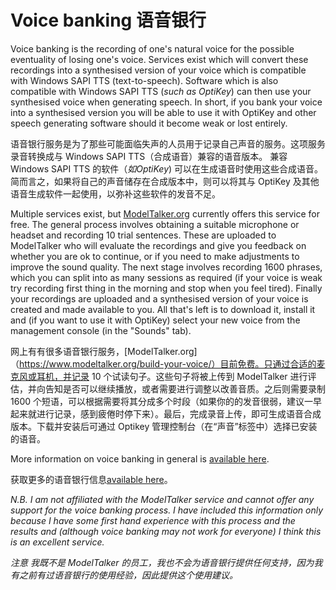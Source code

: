 Voice banking
语音银行
======


Voice banking is the recording of one's natural voice for the possible eventuality of losing one's voice. Services exist which will convert these recordings into a synthesised version of your voice which is compatible with Windows SAPI TTS (text-to-speech). Software which is also compatible with Windows SAPI TTS (*such as OptiKey*) can then use your synthesised voice when generating speech. In short, if you bank your voice into a synthesised version you will be able to use it with OptiKey and other speech generating software should it become weak or lost entirely.


语音银行服务是为了那些可能面临失声的人员用于记录自己声音的服务。这项服务录音转换成与 Windows SAPI TTS（合成语音）兼容的语音版本。 兼容 Windows SAPI TTS 的软件（*如OptiKey*) 可以在生成语音时使用这些合成语音。 简而言之，如果将自己的声音储存在合成版本中，则可以将其与 OptiKey 及其他语音生成软件一起使用，以弥补这些软件的发音不足。

Multiple services exist, but [ModelTalker.org](https://www.modeltalker.org/build-your-voice/) currently offers this service for free. The general process involves obtaining a suitable microphone or headset and recording 10 trial sentences. These are uploaded to ModelTalker who will evaluate the recordings and give you feedback on whether you are ok to continue, or if you need to make adjustments to improve the sound quality. The next stage involves recording 1600 phrases, which you can split into as many sessions as required (if your voice is weak try recording first thing in the morning and stop when you feel tired). Finally your recordings are uploaded and a synthesised version of your voice is created and made available to you. All that's left is to download it, install it and (if you want to use it with OptiKey) select your new voice from the management console (in the "Sounds" tab).

网上有有很多语音银行服务，[ModelTalker.org]（https://www.modeltalker.org/build-your-voice/）目前免费。只通过合适的麦克风或耳机，并记录 10 个试读句子。这些句子将被上传到 ModelTalker 进行评估，并向告知是否可以继续播放，或者需要进行调整以改善音质。之后则需要录制 1600 个短语，可以根据需要将其分成多个时段（如果你的的发音很弱，建议一早起来就进行记录，感到疲倦时停下来）。最后，完成录音上传，即可生成语音合成版本。下载并安装后可通过 Optikey 管理控制台（在“声音”标签中）选择已安装的语音。

More information on voice banking in general is [available here](http://www.alsforums.com/guides/documents/Voice-Banking-Guidelines.pdf).

获取更多的语音银行信息[available here](http://www.alsforums.com/guides/documents/Voice-Banking-Guidelines.pdf)。

*N.B. I am not affiliated with the ModelTalker service and cannot offer any support for the voice banking process. I have included this information only because I have some first hand experience with this process and the results and (although voice banking may not work for everyone) I think this is an excellent service.*

*注意 我既不是 ModelTalker 的员工，我也不会为语音银行提供任何支持，因为我有之前有过语音银行的使用经验，因此提供这个使用建议。*
